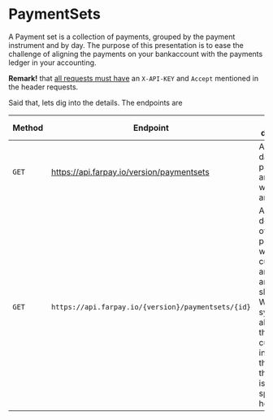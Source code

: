 # PaymentSets

A Payment set is a collection of payments, grouped by the payment instrument and by day.
The purpose of this presentation is to ease the challenge of aligning the payments on your bankaccount with the payments ledger in your accounting.

**Remark!** that [all requests must have](All-Requests.md) an `X-API-KEY` and `Accept` mentioned in the header requests.

Said that, lets dig into the details. The endpoints are

Method   | Endpoint | Brief description
---------|----------|----------------
`GET`    | https://api.farpay.io/version/paymentsets          | A filtered by date paymentsets are retreived with amount and date 
`GET`    | `https://api.farpay.io/{version}/paymentsets/{id}` | A detailed description of the paymentSet where the customer and the paid amount are shown. When the system was able to pair the customer'  invoice with the amount, the invoice is also specified here





